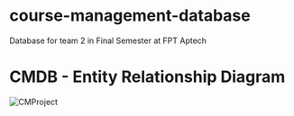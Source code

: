 # course-management-database
Database for team 2 in Final Semester at FPT Aptech

# CMDB - Entity Relationship Diagram

![CMProject](https://user-images.githubusercontent.com/105790734/236422026-ed7453bb-957f-4994-b4ec-b2b56bd1e10d.png)
